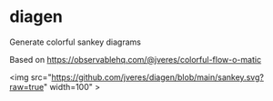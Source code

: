 # diagen
Generate colorful sankey diagrams

Based on https://observablehq.com/@jveres/colorful-flow-o-matic

<img src="https://github.com/jveres/diagen/blob/main/sankey.svg?raw=true" width=100" >
